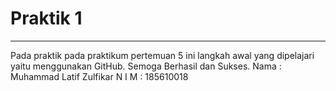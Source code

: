 # Praktik 1
---
Pada praktik pada praktikum pertemuan 5 ini langkah awal yang dipelajari yaitu menggunakan GitHub.
Semoga Berhasil dan Sukses. 
Nama    :   Muhammad Latif Zulfikar
N I M   :   185610018